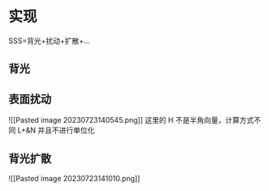 
# 实现
SSS=背光+扰动+扩散+...

## 背光

## 表面扰动
![[Pasted image 20230723140545.png]]
这里的 H 不是半角向量，计算方式不同
L+&N 并且不进行单位化
## 背光扩散
![[Pasted image 20230723141010.png]]
